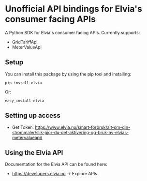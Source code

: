 # Unofficial API bindings for Elvia's consumer facing APIs

A Python SDK for Elvia's consumer facing APIs. Currently supports:

- GridTariffApi
- MeterValueApi

## Setup

You can install this package by using the pip tool and installing:

```
pip install elvia
```

Or:

```
easy_install elvia
```


## Setting up access

- Get Token: https://www.elvia.no/smart-forbruk/alt-om-din-strommaler/slik-gjor-du-det-aktivering-og-bruk-av-elvias-metervalueapi/


## Using the Elvia API

Documentation for the Elvia API can be found here:

- https://developers.elvia.no -> Explore APIs
